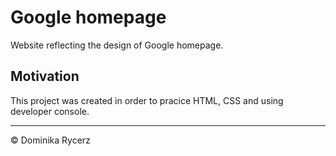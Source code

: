 # Google homepage

Website reflecting the design of Google homepage. 

## Motivation

This project was created in order to pracice  HTML, CSS and using developer console. 

- - -
© Dominika Rycerz
